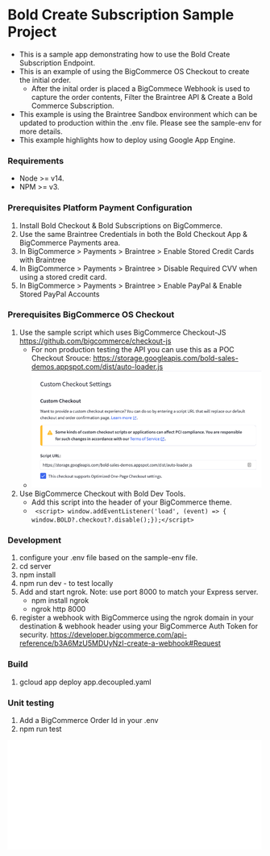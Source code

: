 # Bold Create Subscription Sample Project
- This is a sample app demonstrating how to use the Bold Create Subscription Endpoint.
- This is an example of using the BigCommerce OS Checkout to create the initial order. 
   - After the inital order is placed a BigCommece Webhook is used to capture the order contents, Filter the Braintree API & Create a Bold Commerce Subscription.
- This example is using the Braintree Sandbox environment which can be updated to production within the .env file. Please see the sample-env for more details.
- This example highlights how to deploy using Google App Engine.

### Requirements
* Node >= v14.
* NPM >= v3.

### Prerequisites Platform Payment Configuration
1. Install Bold Checkout & Bold Subscriptions on BigCommerce.
2. Use the same Braintree Credentials in both the Bold Checkout App & BigCommerce Payments area.
3. In BigCommerce > Payments > Braintree > Enable Stored Credit Cards with Braintree
4. In BigCommerce > Payments > Braintree > Disable Required CVV when using a stored credit card.
5. In BigCommerce > Payments > Braintree > Enable PayPal & Enable Stored PayPal Accounts

### Prerequisites BigCommerce OS Checkout
1. Use the sample script which uses BigCommerce Checkout-JS <https://github.com/bigcommerce/checkout-js>
    * For non production testing the API you can use this as a POC Checkout Srouce: https://storage.googleapis.com/bold-sales-demos.appspot.com/dist/auto-loader.js
    * <img src="/checkout-js.png">
2. Use BigCommerce Checkout with Bold Dev Tools.
   * Add this script into the header of your BigCommerce theme.
   * ``` <script> window.addEventListener('load', (event) => { window.BOLD?.checkout?.disable();});</script>```

### Development

1. configure your .env file based on the sample-env file.
2. cd server
3. npm install
4. npm run dev - to test locally
5. Add and start ngrok. Note: use port 8000 to match your Express server.
    * npm install ngrok
    * ngrok http 8000
6. register a webhook with BigCommerce using the ngrok domain in your destination & webhook header using your BigCommerce Auth Token for security. https://developer.bigcommerce.com/api-reference/b3A6MzU5MDUyNzI-create-a-webhook#Request

### Build
1. gcloud app deploy app.decoupled.yaml

### Unit testing
1. Add a BigCommerce Order Id in your .env
2. npm run test

<img src="/api.svg">
